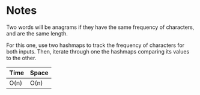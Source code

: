 # Notes

Two words will be anagrams if they have the same frequency of characters, and
are the same length.

For this one, use two hashmaps to track the frequency of characters for both
inputs. Then, iterate through one the hashmaps comparing its values to the
other.

| Time | Space |
| ---- | ----- |
| O(n) | O(n)  |
